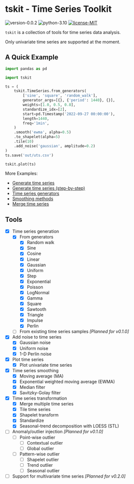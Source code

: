 # tskit - Time Series Toolkit

![version-0.0.2](https://img.shields.io/badge/version-0.0.1-blue)
![python-3.10](https://img.shields.io/badge/python-3.10-blue?logo=python&logoColor=white)
[![license-MIT](https://img.shields.io/badge/license-MIT-green)](https://github.com/alumik/time-series-toolkit/blob/main/LICENSE)

`tskit` is a collection of tools for time series data analysis.

Only univariate time series are supported at the moment.

## A Quick Example

```python
import pandas as pd

import tskit

ts = (
    tskit.TimeSeries.from_generators(
        ['sine', 'square', 'random_walk'],
        generator_args=[{}, {'period': 1440}, {}],
        weights=[1.0, 0.5, 0.8],
        standardize_idx=[2],
        start=pd.Timestamp('2022-09-27 00:00:00'),
        length=1440,
        freq='1min',
    )
    .smooth('ewma', alpha=0.5)
    .to_shapelet(alpha=5)
    .tile(10)
    .add_noise('gaussian', amplitude=0.2)
)
ts.save('out/uts.csv')

tskit.plot(ts)
```

More Examples:

- [Generate time series](https://github.com/alumik/time-series-toolkit/blob/master/notebooks/generate_time_series.ipynb)
- [Generate time series (step-by-step)](https://github.com/alumik/time-series-toolkit/blob/master/notebooks/generate_time_series_step_by_step.ipynb)
- [Time series generators](https://github.com/alumik/time-series-toolkit/blob/master/notebooks/time_series_generators.ipynb)
- [Smoothing methods](https://github.com/alumik/time-series-toolkit/blob/master/notebooks/smoothing_methods.ipynb)
- [Merge time series](https://github.com/alumik/time-series-toolkit/blob/master/notebooks/merge_time_series.ipynb)

## Tools

- [x] Time series generation
    - [x] From generators
        - [x] Random walk
        - [x] Sine
        - [x] Cosine
        - [x] Linear
        - [x] Gaussian
        - [x] Uniform
        - [x] Step
        - [x] Exponential
        - [x] Poisson
        - [x] LogNormal
        - [x] Gamma
        - [x] Square
        - [x] Sawtooth
        - [x] Triangle
        - [x] Impulse
        - [x] Perlin
    - [ ] From existing time series samples *[Planned for v0.1.0]*
- [x] Add noise to time series
    - [x] Gaussian noise
    - [x] Uniform noise
    - [x] 1-D Perlin noise
- [x] Plot time series
    - [x] Plot univariate time series
- [x] Time series smoothing
    - [x] Moving average (MA)
    - [x] Exponential weighted moving average (EWMA)
    - [x] Median filter
    - [x] Savitzky-Golay filter
- [x] Time series transformation
    - [x] Merge multiple time series
    - [x] Tile time series
    - [x] Shapelet transform
    - [x] Standardize
    - [x] Seasonal-trend decomposition with LOESS (STL)
- [ ] Anomaly/outlier injection *[Planned for v0.1.0]*
    - [ ] Point-wise outlier
        - [ ] Contextual outlier
        - [ ] Global outlier
    - [ ] Pattern-wise outlier
        - [ ] Shapelet outlier
        - [ ] Trend outlier
        - [ ] Seasonal outlier
- [ ] Support for multivariate time series *[Planned for v0.2.0]*
